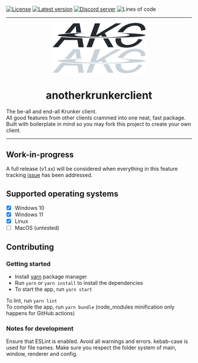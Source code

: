 [![License](https://img.shields.io/badge/License-GPLv3-blue.svg)](https://github.com/asger-finding/anotherkrunkerclient/blob/main/LICENSE)
[![Latest version](https://img.shields.io/github/v/release/asger-finding/anotherkrunkerclient?label=Latest%20Release)](https://github.com/asger-finding/anotherkrunkerclient/releases/latest)
[![Discord server](https://img.shields.io/discord/971394904821485608.svg?label=Discord)](https://discord.gg/etxNkUuTru)
![Lines of code](https://img.shields.io/tokei/lines/github/asger-finding/anotherkrunkerclient?label=Total%20Lines)

---

<div align="center">
  <img width="50%" src="https://github.com/asger-finding/anotherkrunkerclient/raw/main/.github/banner-light.svg#gh-light-mode-only">
  <img width="50%" src="https://github.com/asger-finding/anotherkrunkerclient/raw/main/.github/banner-dark.svg#gh-dark-mode-only">

  <h1>anotherkrunkerclient</h1>
</div>

The be-all and end-all Krunker client.  
All good features from other clients crammed into one neat, fast package. Built with boilerplate in mind so you may fork this project to create your own client.

---

## Work-in-progress

A full release (v1.xx) will be considered when everything in this feature tracking [issue](https://github.com/asger-finding/anotherkrunkerclient/issues/1#issue-1167443624) has been addressed.

## Supported operating systems

- [x] Windows 10
- [x] Windows 11
- [x] Linux
- [ ] MacOS (untested)

## Contributing

### Getting started

- Install [yarn](https://yarnpkg.com/) package manager
- Run `yarn` or `yarn install` to install the dependencies
- To start the app, run `yarn start`

To lint, run `yarn lint`  
To compile the app, run `yarn bundle` (node_modules minification only happens for GitHub actions)

### Notes for development

Ensure that ESLint is enabled. Avoid all warnings and errors. kebab-case is used for file names. Make sure you respect the folder system of main, window, renderer and config.
